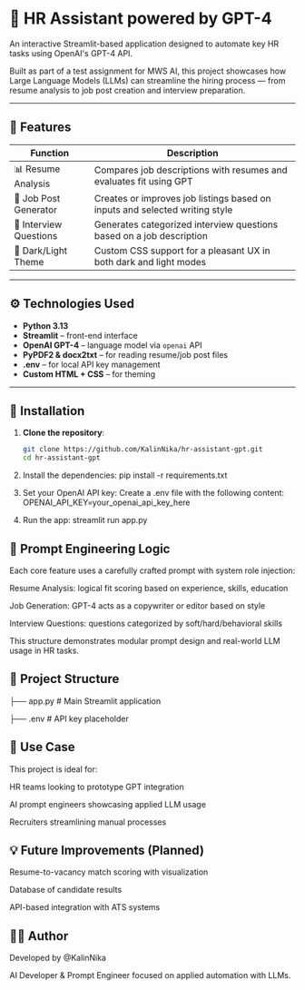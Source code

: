 # 🤖 HR Assistant powered by GPT-4

An interactive Streamlit-based application designed to automate key HR tasks using OpenAI's GPT-4 API.

Built as part of a test assignment for MWS AI, this project showcases how Large Language Models (LLMs) can streamline the hiring process — from resume analysis to job post creation and interview preparation.

---

## 🧩 Features

| Function                | Description                                                                 |
|-------------------------|-----------------------------------------------------------------------------|
| 📊 Resume Analysis       | Compares job descriptions with resumes and evaluates fit using GPT         |
| 📄 Job Post Generator    | Creates or improves job listings based on inputs and selected writing style|
| 🧠 Interview Questions   | Generates categorized interview questions based on a job description       |
| 🎨 Dark/Light Theme      | Custom CSS support for a pleasant UX in both dark and light modes          |

---

## ⚙️ Technologies Used

- **Python 3.13**
- **Streamlit** – front-end interface
- **OpenAI GPT-4** – language model via `openai` API
- **PyPDF2 & docx2txt** – for reading resume/job post files
- **.env** – for local API key management
- **Custom HTML + CSS** – for theming

---

## 🚀 Installation

1. **Clone the repository**:
   ```bash
   git clone https://github.com/KalinNika/hr-assistant-gpt.git
   cd hr-assistant-gpt

2. Install the dependencies:
   pip install -r requirements.txt
   
3. Set your OpenAI API key:
Create a .env file with the following content:
OPENAI_API_KEY=your_openai_api_key_here

4. Run the app:
   streamlit run app.py

##  🧠 Prompt Engineering Logic
Each core feature uses a carefully crafted prompt with system role injection:

Resume Analysis: logical fit scoring based on experience, skills, education

Job Generation: GPT-4 acts as a copywriter or editor based on style

Interview Questions: questions categorized by soft/hard/behavioral skills

This structure demonstrates modular prompt design and real-world LLM usage in HR tasks.

## 📂 Project Structure
├── app.py           # Main Streamlit application

├── .env             # API key placeholder

## 📌 Use Case
This project is ideal for:

HR teams looking to prototype GPT integration

AI prompt engineers showcasing applied LLM usage

Recruiters streamlining manual processes

## 💡 Future Improvements (Planned)
Resume-to-vacancy match scoring with visualization

Database of candidate results

API-based integration with ATS systems

## 🧑‍💻 Author
Developed by @KalinNika

AI Developer & Prompt Engineer focused on applied automation with LLMs.


